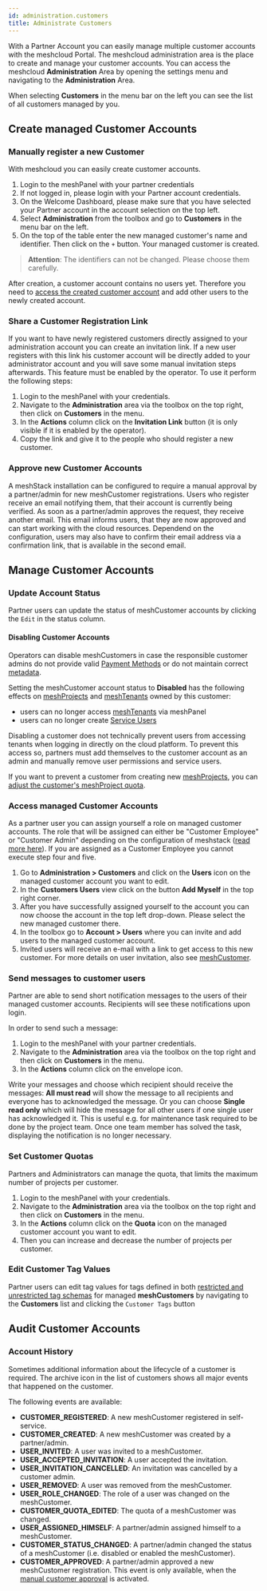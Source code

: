```yaml
---
id: administration.customers
title: Administrate Customers
---
```


With a Partner Account you can easily manage multiple customer accounts with the meshcloud Portal. The meshcloud administration area is the
place to create and manage your customer accounts. You can access the meshcloud **Administration** Area by opening the settings menu and
navigating to the **Administration** Area.

When selecting **Customers** in the menu bar on the left you can see the list of all customers managed by you.

## Create managed Customer Accounts

### Manually register a new Customer

With meshcloud you can easily create customer accounts.

1. Login to the meshPanel with your partner credentials
2. If not logged in, please login with your Partner account credentials.
3. On the Welcome Dashboard, please make sure that you have selected your Partner account in the account selection on the top left.
4. Select **Administration** from the toolbox and go to **Customers** in the menu bar on the left.
5. On the top of the table enter the new managed customer's name and identifier. Then click on the `+` button. Your managed customer is created.

> **Attention**: The identifiers can not be changed. Please choose them carefully.

After creation, a customer account contains no users yet. Therefore you need to [access the created customer account](#access-managed-customer-accounts) and add other users to the newly created account.

### Share a Customer Registration Link

If you want to have newly registered customers directly assigned to your administration account you can create an invitation link. If a new user registers with this link his customer account will be directly added to your administrator account and you will save some manual invitation steps afterwards. This feature must be enabled by the operator. To use it perform the following steps:

1. Login to the meshPanel with your credentials.
2. Navigate to the **Administration** area via the toolbox on the top right, then click on **Customers** in the menu.
3. In the **Actions** column click on the **Invitation Link** button (it is only visible if it is enabled by the operator).
4. Copy the link and give it to the people who should register a new customer.

### Approve new Customer Accounts

A meshStack installation can be configured to require a manual approval by a partner/admin for new meshCustomer registrations. Users who register receive an email notifying them, that their account is currently being verified. As soon as a partner/admin approves the request, they receive another email. This email informs users, that they are now approved and can start working with the cloud resources. Dependend on the configuration, users may also have to confirm their email address via a confirmation link, that is available in the second email.

## Manage Customer Accounts

### Update Account Status

Partner users can update the status of meshCustomer accounts by clicking the `Edit` in the status column.

#### Disabling Customer Accounts

Operators can disable meshCustomers in case the responsible customer admins do not provide valid [Payment Methods](meshcloud.project-metering.md#payment-methods) or do not maintain correct [metadata](meshstack.tag-schema.md).

Setting the meshCustomer account status to **Disabled** has the following effects on [meshProjects](meshcloud.project.md) and [meshTenants](meshcloud.tenant.md) owned by this customer:

- users can no longer access [meshTenants](meshcloud.tenant.md) via meshPanel
- users can no longer create [Service Users](meshcloud.service-user.md)

Disabling a customer does not technically prevent users from accessing tenants when logging in directly on the cloud platform. To prevent this access so, partners must add themselves to the customer account as an admin and manually remove user permissions and service users.

If you want to prevent a customer from creating new [meshProjects](meshcloud.project.md), you can [adjust the customer's meshProject quota](#set-customer-quotas).

### Access managed Customer Accounts

As a partner user you can assign yourself a role on managed customer accounts. The role that will be assigned can either be "Customer Employee" or "Customer Admin" depending
on the configuration of meshstack ([read more here](meshstack.configuration.md#customer-user-invitations)). If you are assigned as a Customer Employee you cannot execute
step four and five.

1. Go to **Administration &gt; Customers** and click on the **Users** icon on the managed customer account you want to edit.
2. In the **Customers Users** view click on the button **Add Myself** in the top right corner.
3. After you have successfully assigned yourself to the account you can now choose the account in the top left drop-down. Please select the
   new managed customer there.
4. In the toolbox go to **Account &gt; Users** where you can invite and add users to the managed customer account.
5. Invited users will receive an e-mail with a link to get access to this new customer. For more details on user invitation, also see [meshCustomer](meshcloud.customer.md).

### Send messages to customer users

Partner are able to send short notification messages to the users of their managed customer accounts. Recipients will see these notifications
upon login.

In order to send such a message:

1. Login to the meshPanel with your partner credentials.
2. Navigate to the **Administration** area via the toolbox on the top right and then click on **Customers** in the menu.
3. In the **Actions** column click on the envelope icon.

Write your messages and choose which recipient should receive the messages: **All must read** will show the message to all recipients and everyone has
to acknowledged the message. Or you can choose **Single read only** which will hide the message for all other users if one single user has acknowledged
it. This is useful e.g. for maintenance task required to be done by the project team. Once one team member has solved the task, displaying the
notification is no longer necessary.

### Set Customer Quotas

Partners and Administrators can manage the quota, that limits the maximum number of projects per customer.

1. Login to the meshPanel with your credentials.
2. Navigate to the **Administration** area via the toolbox on the top right and then click on **Customers** in the menu.
3. In the **Actions** column click on the **Quota** icon on the managed customer account you want to edit.
4. Then you can increase and decrease the number of projects per customer.

### Edit Customer Tag Values

Partner users can edit tag values for tags defined in both [restricted and unrestricted tag schemas](meshstack.tag-schema.md#tag-schemas) for managed **meshCustomers** by navigating to the **Customers** list and clicking the `Customer Tags` button

## Audit Customer Accounts

### Account History

Sometimes additional information about the lifecycle of a customer is required. The archive icon in the list of customers shows all major events that happened on the customer.

The following events are available:

- **CUSTOMER_REGISTERED**: A new meshCustomer registered in self-service.
- **CUSTOMER_CREATED**: A new meshCustomer was created by a partner/admin.
- **USER_INVITED**: A user was invited to a meshCustomer.
- **USER_ACCEPTED_INVITATION**: A user accepted the invitation.
- **USER_INVITATION_CANCELLED**: An invitation was cancelled by a customer admin.
- **USER_REMOVED**: A user was removed from the meshCustomer.
- **USER_ROLE_CHANGED**: The role of a user was changed on the meshCustomer.
- **CUSTOMER_QUOTA_EDITED**: The quota of a meshCustomer was changed.
- **USER_ASSIGNED_HIMSELF**: A partner/admin assigned himself to a meshCustomer.
- **CUSTOMER_STATUS_CHANGED**: A partner/admin changed the status of a meshCustomer (i.e. disabled or enabled the meshCustomer).
- **CUSTOMER_APPROVED**: A partner/admin approved a new meshCustomer registration. This event is only available, when the [manual customer approval](#approve-customer) is activated.
